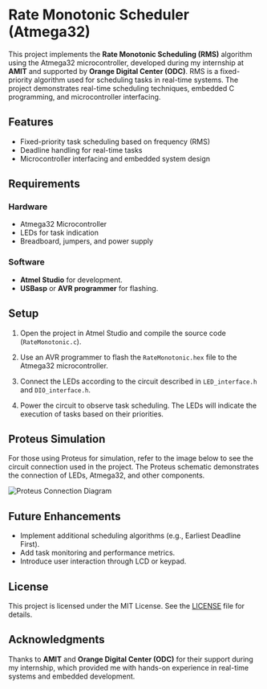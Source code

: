 # Rate Monotonic Scheduler (Atmega32)

This project implements the **Rate Monotonic Scheduling (RMS)** algorithm using the Atmega32 microcontroller, developed during my internship at **AMIT** and supported by **Orange Digital Center (ODC)**. RMS is a fixed-priority algorithm used for scheduling tasks in real-time systems. The project demonstrates real-time scheduling techniques, embedded C programming, and microcontroller interfacing.

## Features
- Fixed-priority task scheduling based on frequency (RMS)
- Deadline handling for real-time tasks
- Microcontroller interfacing and embedded system design

## Requirements

### Hardware
- Atmega32 Microcontroller
- LEDs for task indication
- Breadboard, jumpers, and power supply

### Software
- **Atmel Studio** for development.
- **USBasp** or **AVR programmer** for flashing.

## Setup

1. Open the project in Atmel Studio and compile the source code (`RateMonotonic.c`).

2. Use an AVR programmer to flash the `RateMonotonic.hex` file to the Atmega32 microcontroller.

3. Connect the LEDs according to the circuit described in `LED_interface.h` and `DIO_interface.h`.

4. Power the circuit to observe task scheduling. The LEDs will indicate the execution of tasks based on their priorities.

## Proteus Simulation

For those using Proteus for simulation, refer to the image below to see the circuit connection used in the project. The Proteus schematic demonstrates the connection of LEDs, Atmega32, and other components.

![Proteus Connection Diagram](RateMonotonic/proteus/RateMonotonic.png)

## Future Enhancements
- Implement additional scheduling algorithms (e.g., Earliest Deadline First).
- Add task monitoring and performance metrics.
- Introduce user interaction through LCD or keypad.

## License
This project is licensed under the MIT License. See the [LICENSE](LICENSE) file for details.

## Acknowledgments
Thanks to **AMIT** and **Orange Digital Center (ODC)** for their support during my internship, which provided me with hands-on experience in real-time systems and embedded development.
